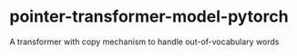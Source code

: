 # pointer-transformer-model-pytorch
A transformer with copy mechanism to handle out-of-vocabulary words
